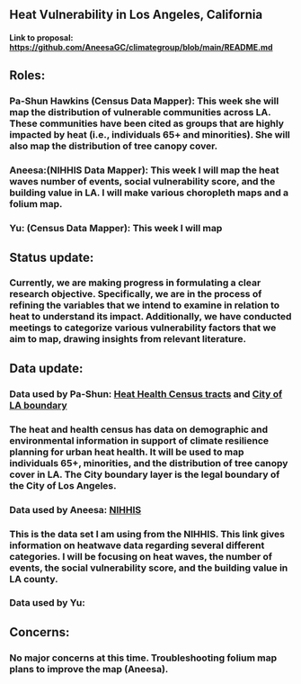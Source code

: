 ## Heat Vulnerability in Los Angeles, California
#### Link to proposal: https://github.com/AneesaGC/climategroup/blob/main/README.md 

## Roles: 
### Pa-Shun Hawkins (Census Data Mapper): This week she will map the distribution of vulnerable communities across LA. These communities have been cited as groups that are highly impacted by heat (i.e., individuals 65+ and minorities). She will also map the distribution of tree canopy cover.  

### Aneesa:(NIHHIS Data Mapper): This week I will map the heat waves number of events, social vulnerability score, and the building value in LA. I will make various choropleth maps and a folium map.

### Yu: (Census Data Mapper): This week I will map 

## Status update: 
### Currently, we are making progress in formulating a clear research objective. Specifically, we are in the process of refining the variables that we intend to examine in relation to heat to understand its impact. Additionally, we have conducted meetings to categorize various vulnerability factors that we aim to map, drawing insights from relevant literature. 
## Data update:

### Data used by Pa-Shun: [Heat Health Census tracts](https://gis-for-racialequity.hub.arcgis.com/datasets/7f05981247034b5da1887f14b7ed523b/explore) and [City of LA boundary](https://www.arcgis.com/home/item.html?id=77f61d02dedf4e858ab8af36e7cdd35a) 
### The heat and health census  has data on demographic and environmental information  in support of climate resilience planning for urban heat health. It will be used to map  individuals 65+, minorities, and the distribution of tree canopy cover in LA. The City boundary layer is the legal boundary of the City of Los Angeles. 

### Data used by Aneesa: [NIHHIS](https://www.heat.gov/datasets/9da4eeb936544335a6db0cd7a8448a51_0/about)
### This is the data set I am using from the NIHHIS. This link gives information on heatwave data regarding several different categories. I will be focusing on heat waves, the number of events, the social vulnerability score, and the building value in LA county.
 
### Data used by Yu: 

## Concerns:  
### No major concerns at this time. Troubleshooting folium map plans to improve the map (Aneesa).
